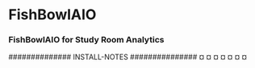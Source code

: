 # FishBowlAIO                           
### FishBowlAIO for Study Room Analytics   

############## INSTALL-NOTES ###############
¤
¤
¤
¤
¤
¤
¤

